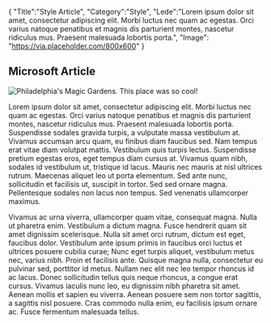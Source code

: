 ﻿{
  "Title":"Style Article",
  "Category":"Style",
  "Lede":"Lorem ipsum dolor sit amet, consectetur adipiscing elit. Morbi luctus nec quam ac egestas. Orci varius natoque penatibus et magnis dis parturient montes, nascetur ridiculus mus. Praesent malesuada lobortis porta.",
  "Image": "https://via.placeholder.com/800x600"
}

## Microsoft Article

![Philadelphia's Magic Gardens. This place was so cool!](https://d33wubrfki0l68.cloudfront.net/eab45e25bb79970178fab7a2d10cba0209372a59/94d9e/assets/images/philly-magic-garden.jpg "Philadelphia's Magic Gardens")

Lorem ipsum dolor sit amet, consectetur adipiscing elit. Morbi luctus nec quam ac egestas. Orci varius natoque penatibus et magnis dis parturient montes, nascetur ridiculus mus. Praesent malesuada lobortis porta. Suspendisse sodales gravida turpis, a vulputate massa vestibulum at. Vivamus accumsan arcu quam, eu finibus diam faucibus sed. Nam tempus erat vitae diam volutpat mattis. Vestibulum quis turpis lectus. Suspendisse pretium egestas eros, eget tempus diam cursus at. Vivamus quam nibh, sodales id vestibulum ut, tristique id lacus. Mauris nec mauris at nisl ultrices rutrum. Maecenas aliquet leo ut porta elementum. Sed ante nunc, sollicitudin et facilisis ut, suscipit in tortor. Sed sed ornare magna. Pellentesque sodales non lacus non tempus. Sed venenatis ullamcorper maximus.

Vivamus ac urna viverra, ullamcorper quam vitae, consequat magna. Nulla ut pharetra enim. Vestibulum a dictum magna. Fusce hendrerit quam sit amet dignissim scelerisque. Nulla sit amet orci rutrum, dictum est eget, faucibus dolor. Vestibulum ante ipsum primis in faucibus orci luctus et ultrices posuere cubilia curae; Nunc eget turpis aliquet, vestibulum metus nec, varius nibh. Proin et facilisis ante. Quisque magna nulla, consectetur eu pulvinar sed, porttitor id metus. Nullam nec elit nec leo tempor rhoncus id ac lacus. Donec sollicitudin tellus quis neque rhoncus, a congue erat cursus. Vivamus iaculis nunc leo, eu dignissim nibh pharetra sit amet. Aenean mollis et sapien eu viverra. Aenean posuere sem non tortor sagittis, a sagittis nisl posuere. Cras commodo nulla enim, eu facilisis ipsum ornare ac. Fusce fermentum malesuada tellus.